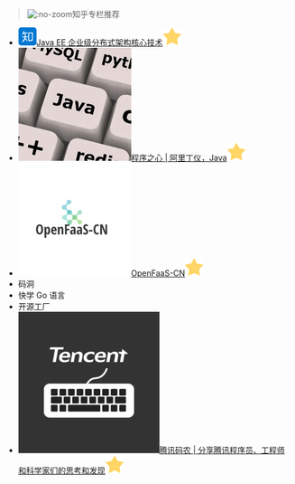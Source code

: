 > ![](https://notes.abelsu7.top/_media/zhihu.svg ':no-zoom')知乎专栏推荐

* [![](logo/zhihu.svg)Java EE 企业级分布式架构核心技术![](logo/star.svg)](https://zhuanlan.zhihu.com/c_200981602)
* [![](zhihu/heart.jpg ':size=16')程序之心 | 阿里丁仪，Java![](logo/star.svg)](https://zhuanlan.zhihu.com/ityizhan)
* [![](zhihu/openfaas.jpg ':size=16')OpenFaaS-CN![](logo/star.svg)](https://zhuanlan.zhihu.com/openfaas-cn)
* 码洞
* 快学 Go 语言
* 开源工厂
* [![](zhihu/tencent_zhihu.jpg ':size=16')腾讯码农 | 分享腾讯程序员、工程师和科学家们的思考和发现![](logo/star.svg)](https://zhuanlan.zhihu.com/tencentcoder)
